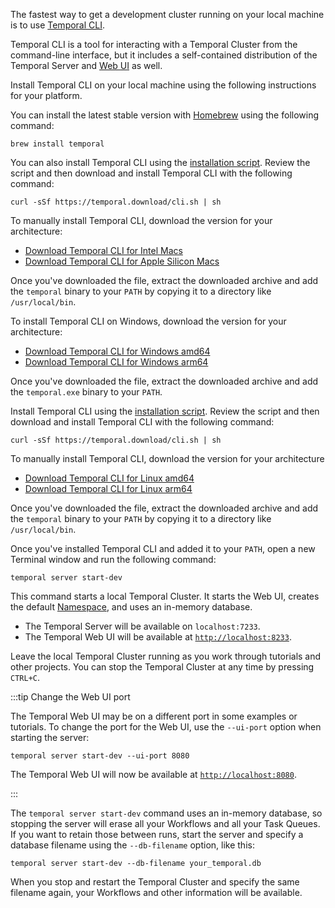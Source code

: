The fastest way to get a development cluster running on your local machine is to use [Temporal CLI](https://docs.temporal.io/cli).

Temporal CLI is a tool for interacting with a Temporal Cluster from the command-line interface, but it includes a self-contained distribution of the Temporal Server and [Web UI](https://docs.temporal.io/web-ui) as well. 

Install Temporal CLI on your local machine using the following instructions for your platform.

<Tabs groupId="os" queryString>
  <TabItem value="mac" label="macOS">

You can install the latest stable version with [Homebrew](https://brew.sh) using the following command:

```command
brew install temporal
```

You can also install Temporal CLI using the [installation script](https://temporal.download/cli.sh). Review the script and then download and install Temporal CLI with the following command:

```command
curl -sSf https://temporal.download/cli.sh | sh
```

To manually install Temporal CLI, download the version for your architecture:

- [Download Temporal CLI for Intel Macs](https://temporal.download/cli/archive/latest?platform=darwin&arch=amd64)
- [Download Temporal CLI for Apple Silicon Macs](https://temporal.download/cli/archive/latest?platform=darwin&arch=arm64)

Once you've downloaded the file, extract the downloaded archive and add the `temporal` binary to your `PATH` by copying it to a directory like `/usr/local/bin`.


  </TabItem>
  <TabItem value="win" label="Windows">

To install Temporal CLI on Windows, download the version for your architecture:

- [Download Temporal CLI for Windows amd64](https://temporal.download/cli/archive/latest?platform=windows&arch=amd64)
- [Download Temporal CLI for Windows arm64](https://temporal.download/cli/archive/latest?platform=windows&arch=arm64)

Once you've downloaded the file, extract the downloaded archive and add the `temporal.exe` binary to your `PATH`.


  </TabItem>
  <TabItem value="linux" label="Linux">

Install Temporal CLI using the [installation script](https://temporal.download/cli.sh). Review the script and then download and install Temporal CLI with the following command:

```command
curl -sSf https://temporal.download/cli.sh | sh
```

To manually install Temporal CLI, download the version for your architecture

- [Download Temporal CLI for Linux amd64](https://temporal.download/cli/archive/latest?platform=linux&arch=amd64)
- [Download Temporal CLI for Linux arm64](https://temporal.download/cli/archive/latest?platform=linux&arch=arm64)

Once you've downloaded the file, extract the downloaded archive and add the `temporal` binary to your `PATH` by copying it to a directory like `/usr/local/bin`.

  </TabItem>
</Tabs>

Once you've installed Temporal CLI and added it to your `PATH`, open a new Terminal window and run the following command:

```command
temporal server start-dev
```

This command starts a local Temporal Cluster. It starts the Web UI, creates the default [Namespace](https://docs.temporal.io/namespaces), and uses an in-memory database.

* The Temporal Server will be available on `localhost:7233`.
* The Temporal Web UI will be available at [`http://localhost:8233`](http://localhost:8233/).

Leave the local Temporal Cluster running as you work through tutorials and other projects. You can stop the Temporal Cluster at any time by pressing `CTRL+C`.

:::tip Change the Web UI port

The Temporal Web UI may be on a different port in some examples or tutorials. To change the port for the Web UI, use the `--ui-port` option when starting the server:

```command
temporal server start-dev --ui-port 8080
```

The Temporal Web UI will now be available at [`http://localhost:8080`](http://localhost:8080/).

:::

The `temporal server start-dev` command uses an in-memory database, so stopping the server will erase all your Workflows and all your Task Queues. If you want to retain those between runs, start the server and specify a database filename using the `--db-filename` option, like this:

```command
temporal server start-dev --db-filename your_temporal.db
```

When you stop and restart the Temporal Cluster and specify the same filename again, your Workflows and other information will be available.
